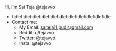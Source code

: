 Hi, I’m Sai Teja @tejavvo
- fidlefidlefidlefidlefidlefidlefidlefidlefidlefidlefidle
- Contact me:
  - My Email: saiteja11.pudi@gmail.com
  - Reddit: u/tejavvo
  - Twitter: @tejavvo
  - Insta: @tejavvo

<!---
Pixely11/Pixely11 is a ✨ special ✨ repository because its `README.md` (this file) appears on your GitHub profile.
You can click the Preview link to take a look at your changes.
--->
